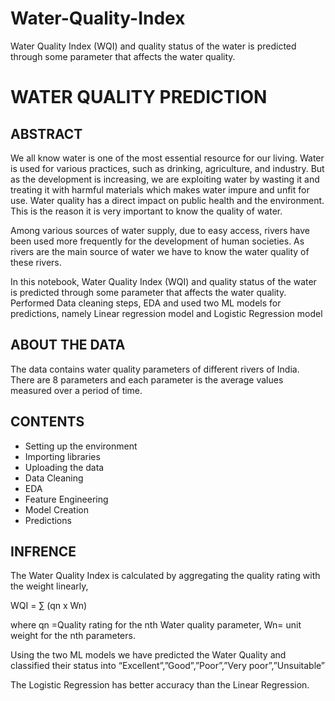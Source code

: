 # Water-Quality-Index
Water Quality Index (WQI) and quality status of the water is predicted through some parameter that affects the water quality.

# WATER QUALITY PREDICTION

## ABSTRACT
We all know water is one of the most essential resource for our living. Water is used for various practices, such as drinking, agriculture, and industry. But as the development is increasing, we are exploiting water by wasting it and treating it with harmful materials which makes water impure and unfit for use. Water quality has a direct impact on public health and the environment. This is the reason it is very important to know the quality of water.

Among various sources of water supply, due to easy access, rivers have been used more frequently for the development of human societies. As rivers are the main source of water we have to know the water quality of these rivers.

In this notebook, Water Quality Index (WQI) and quality status of the water is predicted through some parameter that affects the water quality. Performed Data cleaning steps, EDA and used two ML models for predictions, namely Linear regression model and Logistic Regression model

## ABOUT THE DATA
The data contains water quality parameters of different rivers of India. There are 8 parameters and each parameter is the average values measured over a period of time.

## CONTENTS
- Setting up the environment
- Importing libraries
- Uploading the data
- Data Cleaning
- EDA
- Feature Engineering
- Model Creation
- Predictions

## INFRENCE
The Water Quality Index is calculated by aggregating the quality rating with the weight linearly,

WQI = ∑ (qn x Wn)

where qn =Quality rating for the nth Water quality parameter, Wn= unit weight for the nth parameters.

Using the two ML models we have predicted the Water Quality and classified their status into 
“Excellent”,”Good”,”Poor”,”Very poor”,”Unsuitable”

The Logistic Regression has better accuracy than the Linear Regression.
